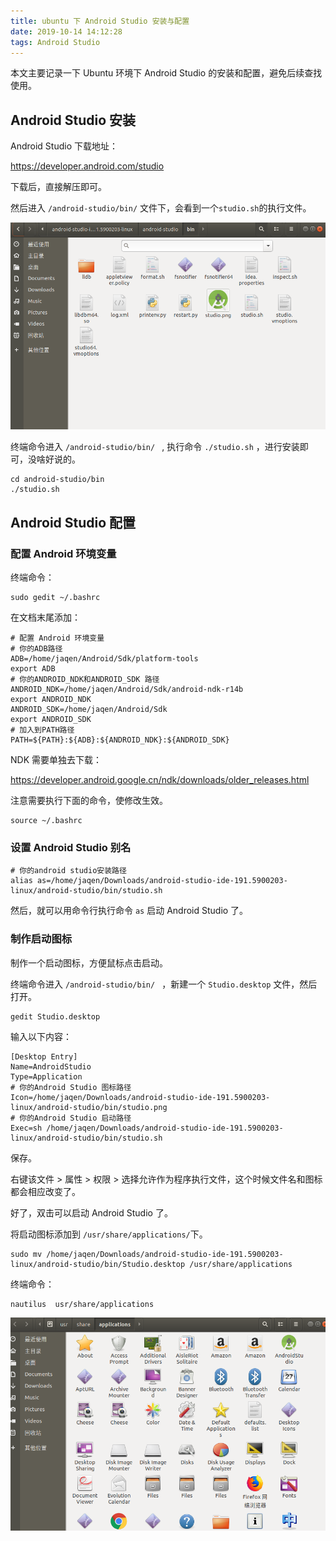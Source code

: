 ```yaml
---
title: ubuntu 下 Android Studio 安装与配置
date: 2019-10-14 14:12:28
tags: Android Studio
---
```


本文主要记录一下 Ubuntu 环境下 Android Studio 的安装和配置，避免后续查找使用。

## Android Studio 安装

Android Studio 下载地址：

https://developer.android.com/studio

下载后，直接解压即可。

然后进入 `/android-studio/bin/` 文件下，会看到一个`studio.sh`的执行文件。

![](https://raw.githubusercontent.com/zywudev/blog-source/master/image/ubuntu_android_studio1.png)

终端命令进入 `/android-studio/bin/ ` , 执行命令 `./studio.sh` ，进行安装即可，没啥好说的。

```shell
cd android-studio/bin
./studio.sh
```

 ## Android Studio 配置

### 配置 Android 环境变量

终端命令：

```shell
sudo gedit ~/.bashrc
```

在文档末尾添加：

```shell
# 配置 Android 环境变量
# 你的ADB路径
ADB=/home/jaqen/Android/Sdk/platform-tools
export ADB
# 你的ANDROID_NDK和ANDROID_SDK 路径
ANDROID_NDK=/home/jaqen/Android/Sdk/android-ndk-r14b
export ANDROID_NDK
ANDROID_SDK=/home/jaqen/Android/Sdk
export ANDROID_SDK 
# 加入到PATH路径
PATH=${PATH}:${ADB}:${ANDROID_NDK}:${ANDROID_SDK}
```

NDK 需要单独去下载：

https://developer.android.google.cn/ndk/downloads/older_releases.html

注意需要执行下面的命令，使修改生效。

```shell
source ~/.bashrc
```

### 设置 Android Studio 别名

```shell
# 你的android studio安装路径
alias as=/home/jaqen/Downloads/android-studio-ide-191.5900203-linux/android-studio/bin/studio.sh
```

然后，就可以用命令行执行命令 `as` 启动 Android Studio 了。

### 制作启动图标

制作一个启动图标，方便鼠标点击启动。

终端命令进入 `/android-studio/bin/ ` ，新建一个 `Studio.desktop` 文件，然后打开。

```shell
gedit Studio.desktop
```

输入以下内容：

```shell
[Desktop Entry]
Name=AndroidStudio
Type=Application
# 你的Android Studio 图标路径
Icon=/home/jaqen/Downloads/android-studio-ide-191.5900203-linux/android-studio/bin/studio.png
# 你的Android Studio 启动路径
Exec=sh /home/jaqen/Downloads/android-studio-ide-191.5900203-linux/android-studio/bin/studio.sh
```

保存。

右键该文件 > 属性 > 权限 > 选择允许作为程序执行文件，这个时候文件名和图标都会相应改变了。

好了，双击可以启动 Android Studio 了。

将启动图标添加到 `/usr/share/applications/`下。

```shell
sudo mv /home/jaqen/Downloads/android-studio-ide-191.5900203-linux/android-studio/bin/Studio.desktop /usr/share/applications
```

终端命令：

```shell
nautilus  usr/share/applications
```

![](https://raw.githubusercontent.com/zywudev/blog-source/master/image/ubuntu_android_studio2.png)



